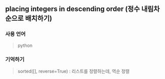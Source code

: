 ## placing integers in descending order (정수 내림차순으로 배치하기)

### 사용 언어
> python

### 기억하기
> sorted([], reverse=True) : 리스트를 정렬하는데, 역순 정렬